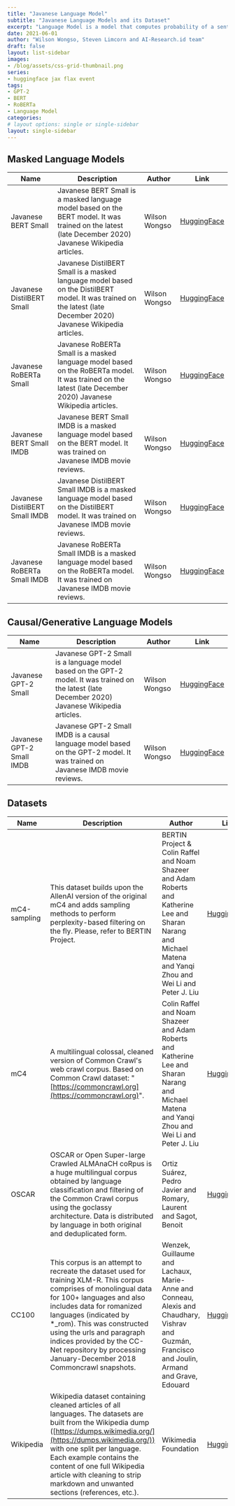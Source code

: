 ```yaml
---
title: "Javanese Language Model"
subtitle: "Javanese Language Models and its Dataset"
excerpt: "Language Model is a model that computes probability of a sentence (sequence of words) or the probability of a next word in a sequence."
date: 2021-06-01
author: "Wilson Wongso, Steven Limcorn and AI-Research.id team"
draft: false
layout: list-sidebar
images:
- /blog/assets/css-grid-thumbnail.png
series:
- huggingface jax flax event
tags:
- GPT-2
- BERT
- RoBERTa
- Language Model
categories:
# layout options: single or single-sidebar
layout: single-sidebar
---
```


## Masked Language Models

| Name                           | Description                                                                                                                                                        | Author        | Link                                                                       |
|--------------------------------|--------------------------------------------------------------------------------------------------------------------------------------------------------------------|---------------|----------------------------------------------------------------------------|
| Javanese BERT Small            | Javanese BERT Small is a masked language model based on the BERT model. It was trained on the latest (late December 2020) Javanese Wikipedia articles.             | Wilson Wongso | [HuggingFace](https://huggingface.co/w11wo/javanese-bert-small)            |
| Javanese DistilBERT Small      | Javanese DistilBERT Small is a masked language model based on the DistilBERT model. It was trained on the latest (late December 2020) Javanese Wikipedia articles. | Wilson Wongso | [HuggingFace](https://huggingface.co/w11wo/javanese-distilbert-small)      |
| Javanese RoBERTa Small         | Javanese RoBERTa Small is a masked language model based on the RoBERTa model. It was trained on the latest (late December 2020) Javanese Wikipedia articles.       | Wilson Wongso | [HuggingFace](https://huggingface.co/w11wo/javanese-roberta-small)         |
| Javanese BERT Small IMDB       | Javanese BERT Small IMDB is a masked language model based on the BERT model. It was trained on Javanese IMDB movie reviews.                                        | Wilson Wongso | [HuggingFace](https://huggingface.co/w11wo/javanese-bert-small-imdb)       |
| Javanese DistilBERT Small IMDB | Javanese DistilBERT Small IMDB is a masked language model based on the DistilBERT model. It was trained on Javanese IMDB movie reviews.                            | Wilson Wongso | [HuggingFace](https://huggingface.co/w11wo/javanese-distilbert-small-imdb) |
| Javanese RoBERTa Small IMDB    | Javanese RoBERTa Small IMDB is a masked language model based on the RoBERTa model. It was trained on Javanese IMDB movie reviews.                                  | Wilson Wongso | [HuggingFace](https://huggingface.co/w11wo/javanese-roberta-small-imdb)    |

## Causal/Generative Language Models

| Name                      | Description                                                                                                                                       | Author        | Link                                                                 |
|---------------------------|---------------------------------------------------------------------------------------------------------------------------------------------------|---------------|----------------------------------------------------------------------|
| Javanese GPT-2 Small      | Javanese GPT-2 Small is a language model based on the GPT-2 model. It was trained on the latest (late December 2020) Javanese Wikipedia articles. | Wilson Wongso | [HuggingFace](https://huggingface.co/w11wo/javanese-gpt2-small)      |
| Javanese GPT-2 Small IMDB | Javanese GPT-2 Small IMDB is a causal language model based on the GPT-2 model. It was trained on Javanese IMDB movie reviews.                     | Wilson Wongso | [HuggingFace](https://huggingface.co/w11wo/javanese-gpt2-small-imdb) |

## Datasets
| Name         | Description                                                                                                                                                                                                                                                                                                                                                         | Author                                                                                                                                                            | Link                                                                       |
|--------------|---------------------------------------------------------------------------------------------------------------------------------------------------------------------------------------------------------------------------------------------------------------------------------------------------------------------------------------------------------------------|-------------------------------------------------------------------------------------------------------------------------------------------------------------------|----------------------------------------------------------------------------|
| mC4-sampling | This dataset builds upon the AllenAI version of the original mC4 and adds sampling methods to perform perplexity-based filtering on the fly. Please, refer to BERTIN Project.                                                                                                                                                                                       | BERTIN Project & Colin Raffel and Noam Shazeer and Adam Roberts and Katherine Lee and Sharan Narang and Michael Matena and Yanqi Zhou and Wei Li and Peter J. Liu | [HuggingFace](https://huggingface.co/datasets/bertin-project/mc4-sampling) |
| mC4          | A multilingual colossal, cleaned version of Common Crawl's web crawl corpus. Based on Common Crawl dataset: "[https://commoncrawl.org](https://commoncrawl.org)".                                                                                                                                                                                                   | Colin Raffel and Noam Shazeer and Adam Roberts and Katherine Lee and Sharan Narang and Michael Matena and Yanqi Zhou and Wei Li and Peter J. Liu                  | [HuggingFace](https://huggingface.co/datasets/mc4)                         |
| OSCAR        | OSCAR or Open Super-large Crawled ALMAnaCH coRpus is a huge multilingual corpus obtained by language classification and filtering of the Common Crawl corpus using the goclassy architecture. Data is distributed by language in both original and deduplicated form.                                                                                               | Ortiz Suárez, Pedro Javier and Romary, Laurent and Sagot, Benoit                                                                                                  | [HuggingFace](https://huggingface.co/datasets/oscar)                       |
| CC100        | This corpus is an attempt to recreate the dataset used for training XLM-R. This corpus comprises of monolingual data for 100+ languages and also includes data for romanized languages (indicated by *_rom). This was constructed using the urls and paragraph indices provided by the CC-Net repository by processing January-December 2018 Commoncrawl snapshots. | Wenzek, Guillaume and Lachaux, Marie-Anne and Conneau, Alexis and Chaudhary, Vishrav and Guzmán, Francisco and Joulin, Armand and Grave, Edouard                  | [HuggingFace](https://huggingface.co/datasets/cc100)                       |
| Wikipedia    | Wikipedia dataset containing cleaned articles of all languages. The datasets are built from the Wikipedia dump ([https://dumps.wikimedia.org/](https://dumps.wikimedia.org/)) with one split per language. Each example contains the content of one full Wikipedia article with cleaning to strip markdown and unwanted sections (references, etc.).                | Wikimedia Foundation                                                                                                                                              | [HuggingFace](https://huggingface.co/datasets/wikipedia)                   |
